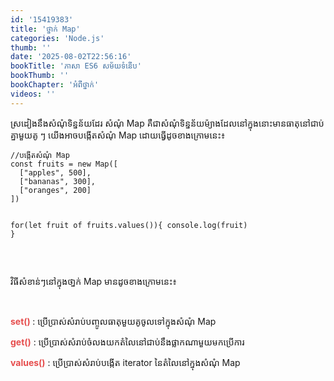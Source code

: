 ```yaml
---
id: '15419383'
title: 'ថ្នាក់ Map'
categories: 'Node.js'
thumb: ''
date: '2025-08-02T22:56:16'
bookTitle: 'ភាសា​ ES6 សម័យ​ទំនើប'
bookThumb: ''
bookChapter: 'អំពី​ថ្នាក់'
videos: ''
---
```

<p>ស្រដៀង​នឹង​សំណុំ​ទិន្នន័យ​ដែរ សំណុំ Map គឺ​ជា​សំណុំ​ទិន្នន័យ​ម៉្យាង​ដែល​នៅ​ក្នុង​នោះ​មាន​ធាតុនៅ​ជាប់​គ្នា​មួយ​គូ ៗ យើង​អា​ច​បង្កើត​សំណុំ Map ដោយ​ធ្វើ​ដូច​ខាង​ក្រោម​នេះ៖</p><pre><code class="language-javascript">//បង្កើត​សំណុំ Map
const fruits = new Map([
  ["apples", 500],
  ["bananas", 300],
  ["oranges", 200]
])
 
for(let fruit of fruits.values()){
    console.log(fruit)
}</code></pre><p>&nbsp;</p><p>វិធី​សំខាន់​ៗ​​នៅ​ក្នុង​ថា្នក់ Map មាន​ដូច​ខាង​ក្រោម​នេះ៖</p><p>&nbsp;</p><p><span style="color:hsl(0, 75%, 60%);"><strong>set() </strong></span>: ប្រើប្រាស់​សំរាប់​បញ្ចូល​ធាតុ​មួយ​គូ​ចូល​ទៅ​ក្នុង​សំណុំ Map</p><p><span style="color:hsl(0, 75%, 60%);"><strong>get()</strong></span> : ប្រើប្រាស់​សំរាប់​ចំលង​យក​តំលៃ​នៅ​ជាប់​នឹង​ផ្លាក​ណា​មួយ​មក​ប្រើការ</p><p><span style="color:hsl(0, 75%, 60%);"><strong>values()</strong></span> : ប្រើប្រាស់​សំរាប់​បង្កើត​ iterator នៃ​តំលៃ​នៅ​ក្នុង​សំណុំ Map</p>